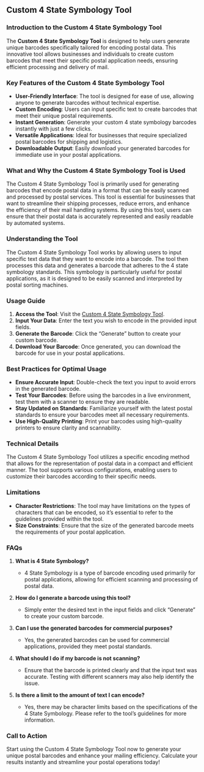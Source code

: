 ## Custom 4 State Symbology Tool

### Introduction to the Custom 4 State Symbology Tool
The **Custom 4 State Symbology Tool** is designed to help users generate unique barcodes specifically tailored for encoding postal data. This innovative tool allows businesses and individuals to create custom barcodes that meet their specific postal application needs, ensuring efficient processing and delivery of mail. 

### Key Features of the Custom 4 State Symbology Tool
- **User-Friendly Interface**: The tool is designed for ease of use, allowing anyone to generate barcodes without technical expertise.
- **Custom Encoding**: Users can input specific text to create barcodes that meet their unique postal requirements.
- **Instant Generation**: Generate your custom 4 state symbology barcodes instantly with just a few clicks.
- **Versatile Applications**: Ideal for businesses that require specialized postal barcodes for shipping and logistics.
- **Downloadable Output**: Easily download your generated barcodes for immediate use in your postal applications.

### What and Why the Custom 4 State Symbology Tool is Used
The Custom 4 State Symbology Tool is primarily used for generating barcodes that encode postal data in a format that can be easily scanned and processed by postal services. This tool is essential for businesses that want to streamline their shipping processes, reduce errors, and enhance the efficiency of their mail handling systems. By using this tool, users can ensure that their postal data is accurately represented and easily readable by automated systems.

### Understanding the Tool
The Custom 4 State Symbology Tool works by allowing users to input specific text data that they want to encode into a barcode. The tool then processes this data and generates a barcode that adheres to the 4 state symbology standards. This symbology is particularly useful for postal applications, as it is designed to be easily scanned and interpreted by postal sorting machines.

### Usage Guide
1. **Access the Tool**: Visit the [Custom 4 State Symbology Tool](https://www.inayam.co/barcode/daft).
2. **Input Your Data**: Enter the text you wish to encode in the provided input fields.
3. **Generate the Barcode**: Click the “Generate” button to create your custom barcode.
4. **Download Your Barcode**: Once generated, you can download the barcode for use in your postal applications.

### Best Practices for Optimal Usage
- **Ensure Accurate Input**: Double-check the text you input to avoid errors in the generated barcode.
- **Test Your Barcodes**: Before using the barcodes in a live environment, test them with a scanner to ensure they are readable.
- **Stay Updated on Standards**: Familiarize yourself with the latest postal standards to ensure your barcodes meet all necessary requirements.
- **Use High-Quality Printing**: Print your barcodes using high-quality printers to ensure clarity and scannability.

### Technical Details
The Custom 4 State Symbology Tool utilizes a specific encoding method that allows for the representation of postal data in a compact and efficient manner. The tool supports various configurations, enabling users to customize their barcodes according to their specific needs.

### Limitations
- **Character Restrictions**: The tool may have limitations on the types of characters that can be encoded, so it’s essential to refer to the guidelines provided within the tool.
- **Size Constraints**: Ensure that the size of the generated barcode meets the requirements of your postal application.

### FAQs

1. **What is 4 State Symbology?**
   - 4 State Symbology is a type of barcode encoding used primarily for postal applications, allowing for efficient scanning and processing of postal data.

2. **How do I generate a barcode using this tool?**
   - Simply enter the desired text in the input fields and click “Generate” to create your custom barcode.

3. **Can I use the generated barcodes for commercial purposes?**
   - Yes, the generated barcodes can be used for commercial applications, provided they meet postal standards.

4. **What should I do if my barcode is not scanning?**
   - Ensure that the barcode is printed clearly and that the input text was accurate. Testing with different scanners may also help identify the issue.

5. **Is there a limit to the amount of text I can encode?**
   - Yes, there may be character limits based on the specifications of the 4 State Symbology. Please refer to the tool’s guidelines for more information.

### Call to Action
Start using the Custom 4 State Symbology Tool now to generate your unique postal barcodes and enhance your mailing efficiency. Calculate your results instantly and streamline your postal operations today!